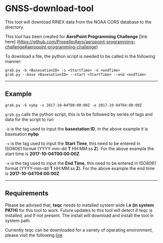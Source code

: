 # GNSS-download-tool

This tool will download RINEX data from the NOAA CORS database to the
directory.

This tool has been created for 
**AeroPoint Programming Challenge**
 [link here] (https://github.com/PropellerAero/aeropoint-programming-challenge#aeropoint-programming-challenge)

To download a file, the python script is needed 
to be called in the following manner:
```angular2html
grab.py -b <BasesationID> -s <StartTime> -e <endTime>
grab.py --base <BasesationID> --start <StartTime> --end <endTime>
```
***

## Example

```
grab.py -b nybp -s 2017-10-04T00:00:00Z -e 2017-10-04T04:00:00Z
```


`grab.py` calls the python script, this is to be 
followed by series of 
tags and data for the script to run


`-b` is the tag used to input the **basestation ID**, in the above example it is 
basesation **nybp**

`-s` is the tag used to input the **Start Time**, this need to be
entered in ISO8061 format (YYYY-mm-dd __T__ HH:MM:ss __Z__). For the above 
example the start time is **2017-10-04T00:00:00Z**

`-e` is the tag used to input the **End Time**, this need to be
entered in ISO8061 format (YYYY-mm-dd __T__ HH:MM:ss __Z__). For the above 
example the end time is **2017-10-04T04:00:00Z**

---
## Requirements

Please be advised that, **teqc** needs to 
installed system wide **i.e (in system PATH)** for 
this tool to work. Future updates to this tool will detect if teqc is 
installed, and if not  present. The install will download and install the tool in system path.

Currently teqc can be downloaded for a variety of operating environment, 
please visit the following [link](https://www.unavco.org/software/data-processing/teqc/teqc.html)
